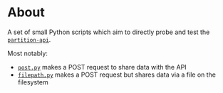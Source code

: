 # About

A set of small Python scripts which aim to directly probe and test the [`partition-api`](https://github.com/ISM-Thesis-MultiRobot-Partitioning/partition-api).

Most notably:

- [`post.py`](./post.py) makes a POST request to share data with the API
- [`filepath.py`](./filepath.py) makes a POST request but shares data via a file on the filesystem
